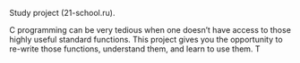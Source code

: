 Study project (21-school.ru).

C programming can be very tedious when one doesn’t have access to those highly useful
standard functions. This project gives you the opportunity to re-write those functions,
understand them, and learn to use them. T